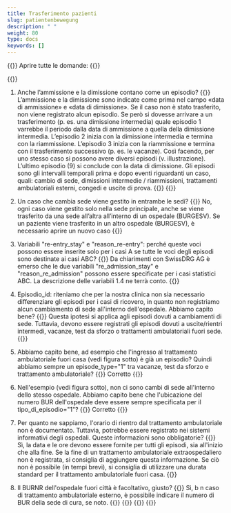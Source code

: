 ```yaml
---
title: Trasferimento pazienti 
slug: patientenbewegung
description: " "
weight: 80
type: docs
keywords: []
---
```


{{<faqBlock>}}
Aprire tutte le domande: {{<collapsibleGroupCommand groupId="patientenbewegung">}}

{{<numberedList>}}
1. Anche l’ammissione e la dimissione contano come un episodio?
{{<collapsibleBlock groupId="patientenbewegung">}}
L’ammissione e la dimissione sono indicate come prima nel campo «data di ammissione» e «data di dimissione». Se il caso non è stato trasferito, non viene registrato alcun episodio. Se però si dovesse arrivare a un trasferimento (p. es. una dimissione intermedia) quale episodio 1 varrebbe il periodo dalla data di ammissione a quella della dimissione intermedia. L’episodio 2 inizia con la dimissione intermedia e termina con la riammissione. L’episodio 3 inizia con la riammissione e termina con il trasferimento successivo (p. es. le vacanze). Così facendo, per uno stesso caso si possono avere diversi episodi (v. illustrazione). L’ultimo episodio (9) si conclude con la data di dimissione. Gli episodi sono gli intervalli temporali prima e dopo eventi riguardanti un caso, quali: cambio di sede, dimissioni intermedie / riammissioni, trattamenti ambulatoriali esterni, congedi e uscite di prova.
{{<insertImage image="Image3_it.jpg" class="edge max-w-90">}}
{{</collapsibleBlock>}}

2. Un caso che cambia sede viene gestito in entrambe le sedi?
{{<collapsibleBlock groupId="patientenbewegung">}}
No, ogni caso viene gestito solo nella sede principale, anche se viene trasferito da una sede all’altra all’interno di un ospedale (BURGESV). Se un paziente viene trasferito in un altro ospedale (BURGESV), è necessario aprire un nuovo caso
{{</collapsibleBlock>}}

3. Variabili "re-entry_stay" e "reason_re-entry": perché queste voci possono essere inserite solo per i casi A se tutte le voci degli episodi sono destinate ai casi ABC?
{{<collapsibleBlock groupId="patientenbewegung">}}
Da chiarimenti con SwissDRG AG è emerso che le due variabili "re_admission_stay" e "reason_re_admission" possono essere specificate per i casi statistici ABC. La descrizione delle variabili 1.4 ne terrà conto.
{{</collapsibleBlock>}}

4. Episodio_id: riteniamo che per la nostra clinica non sia necessario differenziare gli episodi per i casi di ricovero, in quanto non registriamo alcun cambiamento di sede all'interno dell'ospedale. Abbiamo capito bene?
{{<collapsibleBlock groupId="patientenbewegung">}}
Questa ipotesi si applica agli episodi dovuti a cambiamenti di sede. Tuttavia, devono essere registrati gli episodi dovuti a uscite/rientri intermedi, vacanze, test da sforzo o trattamenti ambulatoriali fuori sede.
{{</collapsibleBlock>}}

5. Abbiamo capito bene, ad esempio che l'ingresso al trattamento ambulatoriale fuori casa (vedi figura sotto) è già un episodio? Quindi abbiamo sempre un episode_type="1" tra vacanze, test da sforzo e trattamento ambulatoriale?
{{<collapsibleBlock groupId="patientenbewegung">}}
Corretto
{{</collapsibleBlock>}}

6. Nell'esempio (vedi figura sotto), non ci sono cambi di sede all'interno dello stesso ospedale. Abbiamo capito bene che l'ubicazione del numero BUR dell'ospedale deve essere sempre specificata per il tipo_di_episodio="1"?
{{<collapsibleBlock groupId="patientenbewegung">}}
Corretto
{{</collapsibleBlock>}}

7. Per quanto ne sappiamo, l'orario di rientro dal trattamento ambulatoriale non è documentato. Tuttavia, potrebbe essere registrato nei sistemi informativi degli ospedali. Queste informazioni sono obbligatorie?
{{<collapsibleBlock groupId="patientenbewegung">}}
Sì, la data e le ore devono essere fornite per tutti gli episodi, sia all'inizio che alla fine. Se la fine di un trattamento ambulatoriale extraospedaliero non è registrata, si consiglia di aggiungere questa informazione. Se ciò non è possibile (in tempi brevi), si consiglia di utilizzare una durata standard per il trattamento ambulatoriale fuori casa.
{{</collapsibleBlock>}}

8. Il BURNR dell'ospedale fuori città è facoltativo, giusto? 
{{<collapsibleBlock groupId="patientenbewegung">}}
Sì, b n caso di trattamento ambulatoriale esterno, è possibile indicare il numero di BUR della sede di cura, se noto.
{{<insertImage image="Image4.jpg" class="edge max-w-90">}}
{{</collapsibleBlock>}}
{{</numberedList>}}
{{</faqBlock>}}